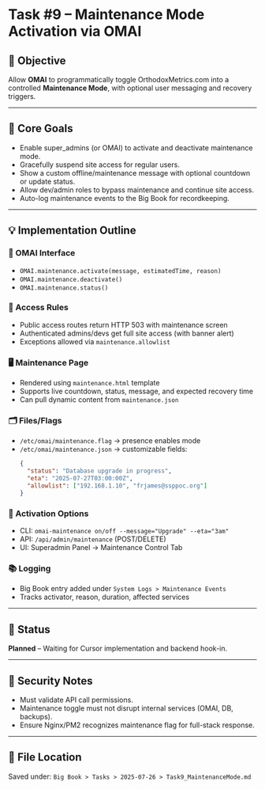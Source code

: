 # Task #9 – Maintenance Mode Activation via OMAI

## 🔧 Objective

Allow **OMAI** to programmatically toggle OrthodoxMetrics.com into a controlled **Maintenance Mode**, with optional user messaging and recovery triggers.

---

## 🎯 Core Goals

- Enable super\_admins (or OMAI) to activate and deactivate maintenance mode.
- Gracefully suspend site access for regular users.
- Show a custom offline/maintenance message with optional countdown or update status.
- Allow dev/admin roles to bypass maintenance and continue site access.
- Auto-log maintenance events to the Big Book for recordkeeping.

---

## 💡 Implementation Outline

### 🧠 OMAI Interface

- `OMAI.maintenance.activate(message, estimatedTime, reason)`
- `OMAI.maintenance.deactivate()`
- `OMAI.maintenance.status()`

### 🔐 Access Rules

- Public access routes return HTTP 503 with maintenance screen
- Authenticated admins/devs get full site access (with banner alert)
- Exceptions allowed via `maintenance.allowlist`

### 🖥️ Maintenance Page

- Rendered using `maintenance.html` template
- Supports live countdown, status, message, and expected recovery time
- Can pull dynamic content from `maintenance.json`

### 🗂 Files/Flags

- `/etc/omai/maintenance.flag` → presence enables mode
- `/etc/omai/maintenance.json` → customizable fields:
  ```json
  {
    "status": "Database upgrade in progress",
    "eta": "2025-07-27T03:00:00Z",
    "allowlist": ["192.168.1.10", "frjames@ssppoc.org"]
  }
  ```

### 🧪 Activation Options

- CLI: `omai-maintenance on/off --message="Upgrade" --eta="3am"`
- API: `/api/admin/maintenance` (POST/DELETE)
- UI: Superadmin Panel → Maintenance Control Tab

### 📚 Logging

- Big Book entry added under `System Logs > Maintenance Events`
- Tracks activator, reason, duration, affected services

---

## 📝 Status

**Planned** – Waiting for Cursor implementation and backend hook-in.

---

## 🔐 Security Notes

- Must validate API call permissions.
- Maintenance toggle must not disrupt internal services (OMAI, DB, backups).
- Ensure Nginx/PM2 recognizes maintenance flag for full-stack response.

---

## 📍 File Location

Saved under: `Big Book > Tasks > 2025-07-26 > Task9_MaintenanceMode.md`

